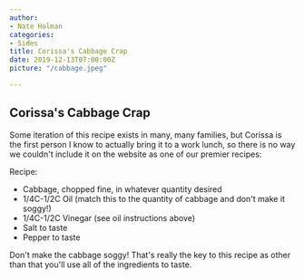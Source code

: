 ```yaml
---
author:
- Nate Holman
categories:
- Sides
title: Corissa's Cabbage Crap
date: 2019-12-13T07:00:00Z
picture: "/cabbage.jpeg"

---
```

## Corissa's Cabbage Crap

Some iteration of this recipe exists in many, many families, but Corissa is the first person I know to actually bring it to a work lunch, so there is no way we couldn't include it on the website as one of our premier recipes:

Recipe:

* Cabbage, chopped fine, in whatever quantity desired
* 1/4C-1/2C Oil (match this to the quantity of cabbage and don't make it soggy!)
* 1/4C-1/2C Vinegar (see oil instructions above)
* Salt to taste
* Pepper to taste

Don't make the cabbage soggy! That's really the key to this recipe as other than that you'll use all of the ingredients to taste.